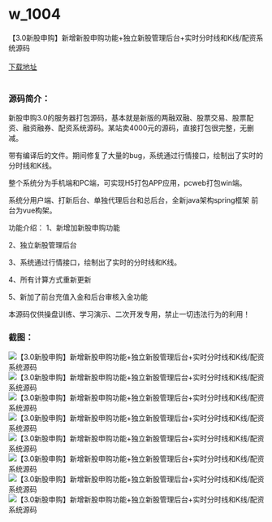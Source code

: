 # w_1004
【3.0新股申购】新增新股申购功能+独立新股管理后台+实时分时线和K线/配资系统源码
<br/></br>
[下载地址](https://www.uuid2.com/1004.html "下载地址")
<br/></br>
<h3>源码简介：</h3>
<p>新股申购3.0的服务器打包源码，基本就是新版的两融双融、股票交易、股票配资、融资融券、配资系统源码。某站卖4000元的源码，直接打包很完整，无删减。<p>
<p>带有编译后的文件。期间修复了大量的bug，系统通过行情接口，绘制出了实时的分时线和K线。<p>
<p>整个系统分为手机端和PC端，可实现H5打包APP应用，pcweb打包win端。<p>
<p>系统分用户端、打新后台、单独代理后台和总后台，全新java架构spring框架 前台为vue构架。<p>
<p>功能介绍：
1、新增加新股申购功能<p>
<p>2、独立新股管理后台<p>
<p>3、系统通过行情接口，绘制出了实时的分时线和K线。<p>
<p>4、所有计算方式重新更新<p>
<p>5、新加了前台充值入金和后台审核入金功能<p>
<p>本源码仅供操盘训练、学习演示、二次开发专用，禁止一切违法行为的利用！<p>
<h3>截图：</h3>
<img src="https://www.uuid2.com/wp-content/uploads/img/202105/434c6f7286.jpg" alt="【3.0新股申购】新增新股申购功能+独立新股管理后台+实时分时线和K线/配资系统源码"><img src="https://www.uuid2.com/wp-content/uploads/img/202105/c0a4752437.jpg" alt="【3.0新股申购】新增新股申购功能+独立新股管理后台+实时分时线和K线/配资系统源码"><img src="https://www.uuid2.com/wp-content/uploads/img/202105/f5eca2f248.jpg" alt="【3.0新股申购】新增新股申购功能+独立新股管理后台+实时分时线和K线/配资系统源码"><img src="https://www.uuid2.com/wp-content/uploads/img/202105/eec21e6152.jpg" alt="【3.0新股申购】新增新股申购功能+独立新股管理后台+实时分时线和K线/配资系统源码"><img src="https://www.uuid2.com/wp-content/uploads/img/202105/236f3c6718.jpg" alt="【3.0新股申购】新增新股申购功能+独立新股管理后台+实时分时线和K线/配资系统源码"><img src="https://www.uuid2.com/wp-content/uploads/img/202105/98c71f6578.jpg" alt="【3.0新股申购】新增新股申购功能+独立新股管理后台+实时分时线和K线/配资系统源码"><img src="https://www.uuid2.com/wp-content/uploads/img/202105/2d74ba7136.jpg" alt="【3.0新股申购】新增新股申购功能+独立新股管理后台+实时分时线和K线/配资系统源码"><img src="https://www.uuid2.com/wp-content/uploads/img/202105/9e92e47607.jpg" alt="【3.0新股申购】新增新股申购功能+独立新股管理后台+实时分时线和K线/配资系统源码">
